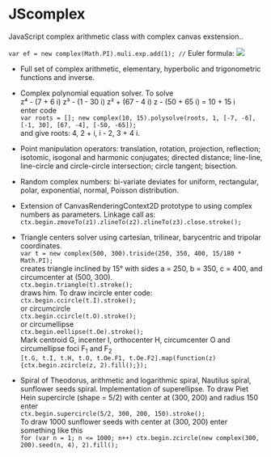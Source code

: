 # JScomplex
JavaScript complex arithmetic class with complex canvas exstension..

`var ef = new complex(Math.PI).muli.exp.add(1); //` Euler formula:  <img src="https://latex.codecogs.com/svg.latex?e^{i\pi}+1=0">

* Full set of complex arithmetic, elementary, hyperbolic and trigonometric functions and inverse.

* Complex polynomial equation solver. To solve<br>
z⁴ - (7 + 6 i) z³ - (1 - 30 i) z² + (67 - 4 i) z - (50 + 65 i) = 10 + 15 i<br>
enter code<br>
`
        var roots = []; new complex(10, 15).polysolve(roots, 1, [-7, -6], [-1, 30], [67, -4], [-50, -65]);
`<br>
and give roots: 4, 2 + i, i - 2, 3 + 4 i.

* Point manipulation operators: translation, rotation, projection, reflection;
isotomic, isogonal and harmonic conjugates;
directed distance;
line-line, line-circle and circle-circle intersection; circle tangent; bisection.

* Random complex numbers: bi-variate deviates for uniform, rectangular, polar, exponential, normal, Poisson distribution.

* Extension of CanvasRenderingContext2D prototype to using complex numbers as parameters.
Linkage call as: 
`ctx.begin.zmoveTo(z1).zlineTo(z2).zlineTo(z3).close.stroke();`

* Triangle centers solver using cartesian, trilinear, barycentric and tripolar coordinates.<br>
`var t = new complex(500, 300).triside(250, 350, 400, 15/180 * Math.PI);`<br>
creates triangle inclined by 15° with sides a = 250, b = 350, c = 400, and circumcenter at (500, 300).<br>
`ctx.begin.triangle(t).stroke();`<br>
draws him. To draw incircle enter code:<br>
`ctx.begin.ccircle(t.I).stroke();`<br>
or circumcircle<br>
`ctx.begin.ccircle(t.O).stroke();`<br>
or circumellipse<br>
`ctx.begin.eellipse(t.Oe).stroke();`<br>
Mark centroid G, incenter I, orthocenter H, circumcenter O and circumellipse foci F<sub>1</sub> and F<sub>2</sub><br>
`[t.G, t.I, t.H, t.O, t.Oe.F1, t.Oe.F2].map(function(z){ctx.begin.zcircle(z, 2).fill();});`

* Spiral of Theodorus, arithmetic and logarithmic spiral, Nautilus spiral, sunflower seeds spiral.
Implementation of superellipse. To draw Piet Hein supercircle (shape = 5/2) with center at (300, 200) and radius 150 enter<br>
`ctx.begin.supercircle(5/2, 300, 200, 150).stroke();`<br>
To draw 1000 sunflower seeds with center at (300, 200) enter something like this<br>
`for (var n = 1; n <= 1000; n++) ctx.begin.zcircle(new complex(300, 200).seed(n, 4), 2).fill();`

